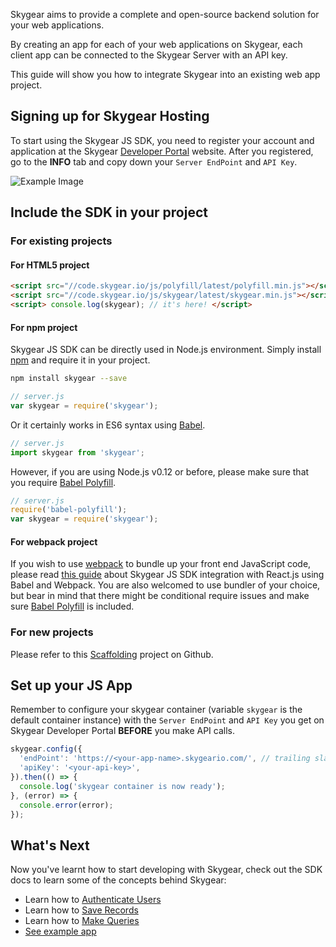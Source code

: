 Skygear aims to provide a complete and open-source backend solution for your web applications.

By creating an app for each of your web applications on Skygear, each client app can be connected to the Skygear Server with an API key.

This guide will show you how to integrate Skygear into an existing web app project.

<a name="sign-up-hosting"></a>
## Signing up for Skygear Hosting

To start using the Skygear JS SDK, you need to register your account and
application at the Skygear [Developer Portal](https://portal.skygear.io)
website. After you registered, go to the **INFO** tab and copy down your
`Server EndPoint` and `API Key`.

![Example Image](/assets/common/portal-endpoint-apikey.png)

<a name="include-js-sdk"></a>
## Include the SDK in your project

### For existing projects

#### For HTML5 project

``` html
<script src="//code.skygear.io/js/polyfill/latest/polyfill.min.js"></script>
<script src="//code.skygear.io/js/skygear/latest/skygear.min.js"></script>
<script> console.log(skygear); // it's here! </script>
```

#### For npm project

Skygear JS SDK can be directly used in Node.js environment. Simply install
[npm](https://www.npmjs.com) and require it in your project.

``` bash
npm install skygear --save
```

``` javascript
// server.js
var skygear = require('skygear');
```

Or it certainly works in ES6 syntax using [Babel](https://babeljs.io/).

``` javascript
// server.js
import skygear from 'skygear';
```

However, if you are using Node.js v0.12 or before, please make sure that
you require [Babel Polyfill](https://babeljs.io/docs/usage/polyfill/).

``` javascript
// server.js
require('babel-polyfill');
var skygear = require('skygear');
```

#### For webpack project

If you wish to use [webpack](https://webpack.github.io/) to bundle up your
front end JavaScript code, please read [this guide](/js/guide/reactjs) about
Skygear JS SDK integration with React.js using Babel and Webpack. You are also
welcomed to use bundler of your choice, but bear in mind that there might be
conditional require issues and make sure
[Babel Polyfill](https://babeljs.io/docs/usage/polyfill/) is included.

### For new projects

Please refer to this [Scaffolding](/coming-soon) project on Github.

<a name="set-up-app"></a>
## Set up your JS App

Remember to configure your skygear container (variable `skygear` is the default
container instance) with the `Server EndPoint` and `API Key` you get on Skygear
Developer Portal **BEFORE** you make API calls.

``` javascript
skygear.config({
  'endPoint': 'https://<your-app-name>.skygeario.com/', // trailing slash is required
  'apiKey': '<your-api-key>',
}).then(() => {
  console.log('skygear container is now ready');
}, (error) => {
  console.error(error);
});
```

<a name="whats-next"></a>
## What's Next

Now you've learnt how to start developing with Skygear, check out the SDK docs to learn some of the concepts behind Skygear:

- Learn how to [Authenticate Users](/js/guide/users)
- Learn how to [Save Records](/js/guide/record)
- Learn how to [Make Queries](/js/guide/query)
- [See example app](/js/guide/simple-app)
